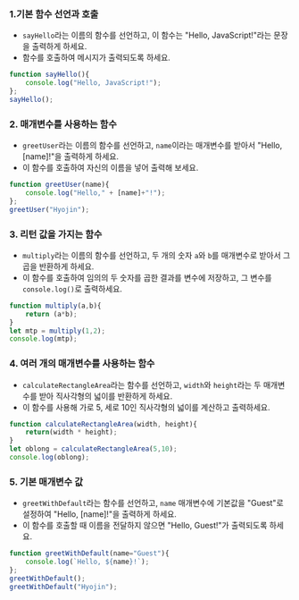 ### **1.기본 함수 선언과 호출**

- `sayHello`라는 이름의 함수를 선언하고, 이 함수는 "Hello, JavaScript!"라는 문장을 출력하게 하세요.
- 함수를 호출하여 메시지가 출력되도록 하세요.

```js
function sayHello(){
    console.log("Hello, JavaScript!");
};
sayHello();
```

### 2. **매개변수를 사용하는 함수**

- `greetUser`라는 이름의 함수를 선언하고, `name`이라는 매개변수를 받아서 "Hello, [name]!"을 출력하게 하세요.
- 이 함수를 호출하여 자신의 이름을 넣어 출력해 보세요.

```js
function greetUser(name){
    console.log("Hello," + [name]+"!");
};
greetUser("Hyojin");
```

### 3. **리턴 값을 가지는 함수**

- `multiply`라는 이름의 함수를 선언하고, 두 개의 숫자 `a`와 `b`를 매개변수로 받아서 그 곱을 반환하게 하세요.
- 이 함수를 호출하여 임의의 두 숫자를 곱한 결과를 변수에 저장하고, 그 변수를 `console.log()`로 출력하세요.

```js
function multiply(a,b){
    return (a*b);
}
let mtp = multiply(1,2);
console.log(mtp);
```

### 4. **여러 개의 매개변수를 사용하는 함수**

- `calculateRectangleArea`라는 함수를 선언하고, `width`와 `height`라는 두 매개변수를 받아 직사각형의 넓이를 반환하게 하세요.
- 이 함수를 사용해 가로 5, 세로 10인 직사각형의 넓이를 계산하고 출력하세요.

```js
function calculateRectangleArea(width, height){
    return(width * height);
}
let oblong = calculateRectangleArea(5,10);
console.log(oblong);
```

### 5. **기본 매개변수 값**

- `greetWithDefault`라는 함수를 선언하고, `name` 매개변수에 기본값을 "Guest"로 설정하여 "Hello, [name]!"을 출력하게 하세요.
- 이 함수를 호출할 때 이름을 전달하지 않으면 "Hello, Guest!"가 출력되도록 하세요.

```js
function greetWithDefault(name="Guest"){
    console.log(`Hello, ${name}!`);
};
greetWithDefault();
greetWithDefault("Hyojin");
```
